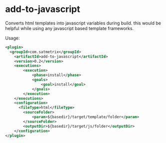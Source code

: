add-to-javascript
=================

Converts html templates into javascript variables during build. this would be helpful while using any javascript based template frameworks.

Usage:

```xml
<plugin>
  <groupId>com.satmetrix</groupId>
	<artifactId>add-to-javascript</artifactId>
	<version>0.2</version>
	<executions>
		<execution>
			<phase>install</phase>
			<goals>
				<goal>install</goal>
			</goals>
		</execution>
	</executions>
	<configuration>
	  <fileType>html</fileType>
		<sourceFolder>
			<param>${basedir}/target/template/folder</param>
		</sourceFolder>
		<outputDir>${basedir}/target/js/folder</outputDir>
	</configuration>
</plugin>
```